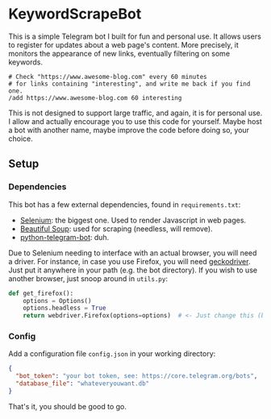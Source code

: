 # KeywordScrapeBot

This is a simple Telegram bot I built for fun and personal use. It allows users to register for updates about a web
page's content. More precisely, it monitors the appearance of new links, eventually filtering on some keywords.

```gitignore
# Check "https://www.awesome-blog.com" every 60 minutes
# for links containing "interesting", and write me back if you find one.
/add https://www.awesome-blog.com 60 interesting
```

This is not designed to support large traffic, and again, it is for personal use. I allow and actually encourage you to
use this code for yourself. Maybe host a bot with another name, maybe improve the code before doing so, your choice.

## Setup

### Dependencies

This bot has a few external dependencies, found in `requirements.txt`:

- [Selenium](https://pypi.org/project/selenium/): the biggest one. Used to render Javascript in web pages.
- [Beautiful Soup](https://www.crummy.com/software/BeautifulSoup/bs4/doc/): used for scraping (needless, will remove).
- [python-telegram-bot](https://github.com/python-telegram-bot/python-telegram-bot): duh.

Due to Selenium needing to interface with an actual browser, you will need a driver. For instance, in case you use
Firefox, you will need [geckodriver](https://github.com/mozilla/geckodriver). Just put it anywhere in your path (e.g.
the bot directory). If you wish to use another browser, just snoop around in `utils.py`:

```python
def get_firefox():
    options = Options()
    options.headless = True
    return webdriver.Firefox(options=options)  # <- Just change this (browser options may vary).
```

### Config

Add a configuration file `config.json` in your working directory:

```json
{
  "bot_token": "your bot token, see: https://core.telegram.org/bots",
  "database_file": "whateveryouwant.db"
}
```

That's it, you should be good to go.